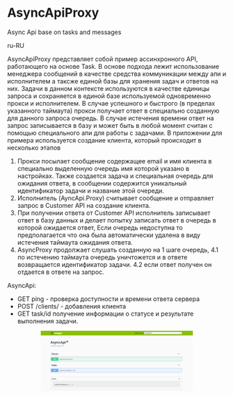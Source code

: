 # AsyncApiProxy
Async Api base on tasks and messages

ru-RU

AsyncApiProxy представляет собой пример ассинхронного API, работающего на основе Task. В основе подхода лежит использование менеджера сообщений в качестве средства коммуникации между апи и исполнителем а таксже единой базы для хранения задач и ответов на них. 
Задачи в данном контексте используются в качестве единицы запроса и сохраняется в единой базе используемой одновременно прокси и исполнителем.
В случае успешного и быстрого (в пределах указанного таймаута) прокси получает ответ в специально созданную для данного запроса очередь.
В случае истечения времени ответ на запрос записывается в базу и может быть в любой момент считан с помощью специального апи для работы с задачами.
В приложении для примера используется создание клиента, который происходит в несколько этапов
1. Прокси посылает сообщение содержащее email и имя клиента в специально выделенную очередь имя которой указано в настройках. Также создается задача и специальная очередь для ожидания ответа, в сообщении содержится уникальный идентификатор задачи и название этой очереди.
2. Исполнитель (AyncApi.Proxy) считывает сообщение и отправляет запрос в Customer API на создание клиента.
3. При получении ответа от Customer API исполнитель записывает ответ в базу данных и делает попытку записать ответ в очередь в которой ожидается ответ, Если очередь недоступна то предполагается что она была автоматически удалена в виду истечения таймаута ожидания ответа.
4. AsyncProxy продолжает слушать созданную на 1 шаге очередь, 
4.1 по истечению таймаута очередь уничтожется и в ответе возвращается идентификатор задачи.
4.2 если ответ получен он отдается в ответе на запрос.

AsyncApi:
- GET ping - проверка доступности и времени ответа сервера
- POST /clients/ - добавления клиента
- GET task/id получение информации о статусе и результате выполнения задачи.

<p align="center">
  <img src="https://github.com/tumanina/AsyncApiProxy/blob/master/AsyncApiProxy_swagger.png" width="350" title="API">
</p>
